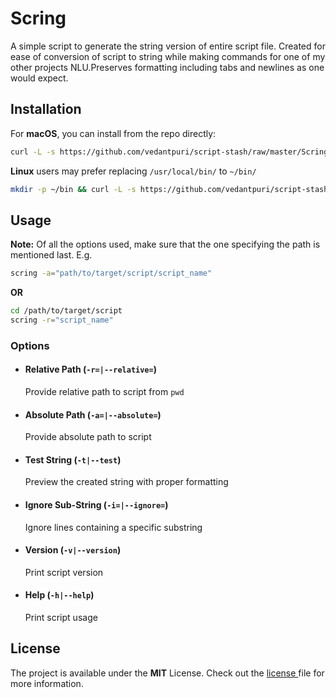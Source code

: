 # Scring
A simple script to generate the string version of entire script file. Created for ease of conversion of script to string while making commands for one of my other projects NLU.Preserves formatting including tabs and newlines as one would expect.

## Installation
For **macOS**, you can install from the repo directly:
```bash
curl -L -s https://github.com/vedantpuri/script-stash/raw/master/Scring/scring.sh > scring && mv scring /usr/local/bin/ && chmod 700 /usr/local/bin/scring && chmod +x /usr/local/bin/scring
```

**Linux** users may prefer replacing `/usr/local/bin/` to `~/bin/`
```bash
mkdir -p ~/bin && curl -L -s https://github.com/vedantpuri/script-stash/raw/master/Scring/scring.sh > scring && mv scring ~/bin/ && chmod 700 ~/bin/scring && chmod +x ~/bin/scring
```

## Usage
**Note:** Of all the options used, make sure that the one specifying the path is mentioned last.
E.g.
```bash
scring -a="path/to/target/script/script_name"
```
**OR**

```bash
cd /path/to/target/script
scring -r="script_name"
```

### Options
- #### Relative Path (`-r=|--relative=`)
  Provide relative path to script from `pwd`
- #### Absolute Path (`-a=|--absolute=`)
  Provide absolute path to script
- #### Test String (`-t|--test`)
  Preview the created string with proper formatting
- ####  Ignore Sub-String (`-i=|--ignore=`)
  Ignore lines containing a specific substring
- #### Version (`-v|--version`)
  Print script version
- #### Help (`-h|--help`)
  Print script usage

## License
 The project is available under the **MIT** License. Check out the [license ](https://github.com/vedantpuri/script-stash/blob/master/LICENSE.md) file for more information.

